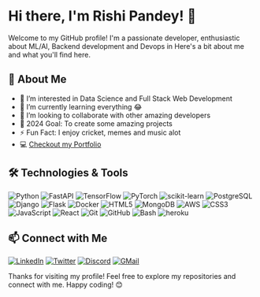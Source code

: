 # Hi there, I'm Rishi Pandey! 👋

Welcome to my GitHub profile! I'm a passionate developer, enthusiastic about ML/AI, Backend development and Devops in Here's a bit about me and what you'll find here.

## 🚀 About Me

- 👀 I’m interested in Data Science and Full Stack Web Development
- 🌱 I’m currently learning everything 😂
- 💞 I’m looking to collaborate with other amazing developers
- 🥅 2024 Goal: To create some amazing projects
- ⚡ Fun Fact: I enjoy cricket, memes and music alot
- 💻 [Checkout my Portfolio](https://riishiiiii.github.io/Rishi-portfolio/)



## 🛠️ Technologies & Tools
![Python](https://img.shields.io/badge/-Python-3776AB?logo=python&logoColor=fff)
![FastAPI](https://img.shields.io/badge/-FastApi-059487?logo=fastapi&logoColor=fff)
![TensorFlow](https://img.shields.io/badge/-TensorFlow-F77E01?logo=tensorflow&logoColor=fff)
![PyTorch](https://img.shields.io/badge/-PyTorch-EE4C2C?logo=pytorch&logoColor=fff)
![scikit-learn](https://img.shields.io/badge/-Sklearn-3294C7)
![PostgreSQL](https://img.shields.io/badge/-PostgreSQL-2F5B7D?logo=postgresql&logoColor=fff)
![Django](https://img.shields.io/badge/-Django-092E20?logo=django&logoColor=fff)
![Flask](https://img.shields.io/badge/-Flask-070707?logo=Flask&logoColor=fff)
![Docker](https://img.shields.io/badge/-Docker-2496ED?logo=docker&logoColor=fff)
![HTML5](https://img.shields.io/badge/-HTML5-E34F26?logo=html5&logoColor=fff)
![MongoDB](https://img.shields.io/badge/-MongoDB-138947?logo=mongodb&logoColor=fff)
![AWS](https://img.shields.io/badge/-AWS-FF980D?logo=aws&logoColor=fff)
![CSS3](https://img.shields.io/badge/-CSS3-1572B6?logo=css3)
![JavaScript](https://img.shields.io/badge/-JavaScript-F7DF1E?logo=javascript&logoColor=000)
![React](https://img.shields.io/badge/-React-61DAFB?logo=react&logoColor=000)
![Git](https://img.shields.io/badge/-Git-CB492F?logo=git&logoColor=fff)
![GitHub](https://img.shields.io/badge/-GitHub-1A1818?logo=github&logoColor=fff)
![Bash](https://img.shields.io/badge/-Bash-070707?logo=bash&logoColor=fff)
![heroku](https://img.shields.io/badge/-Heroku-79589F?logo=heroku&logoColor=fff)


## 📫 Connect with Me

[![LinkedIn](https://img.shields.io/badge/-LinkedIn-0077B5?logo=linkedin&logoColor=fff)](https://www.linkedin.com/in/rishi-pandey-247962182/)
[![Twitter](https://img.shields.io/badge/-Twitter-1DA1F2?logo=x&logoColor=fff)](https://twitter.com/Riishiiiiii)
[![Discord](https://img.shields.io/badge/-Discord-7289DA?logo=discord&logoColor=fff)](https://discordapp.com/users/501221798419890204)
[![GMail](https://img.shields.io/badge/Gmail-D14836?logo=gmail&logoColor=white)](mailto:riship4611@gmail.com)


Thanks for visiting my profile! Feel free to explore my repositories and connect with me. Happy coding! 😊
